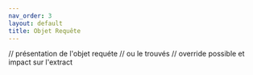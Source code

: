 ```yaml
---
nav_order: 3
layout: default
title: Objet Requête
---
```


// présentation de l'objet requéte
// ou le trouvés 
// override possible et impact sur l'extract